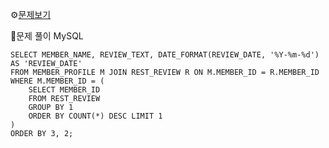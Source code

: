⚙[문제보기](https://school.programmers.co.kr/learn/courses/30/lessons/131124)



🔎문제 풀이
MySQL
```MySQL
SELECT MEMBER_NAME, REVIEW_TEXT, DATE_FORMAT(REVIEW_DATE, '%Y-%m-%d') AS 'REVIEW_DATE'
FROM MEMBER_PROFILE M JOIN REST_REVIEW R ON M.MEMBER_ID = R.MEMBER_ID
WHERE M.MEMBER_ID = (
    SELECT MEMBER_ID
    FROM REST_REVIEW
    GROUP BY 1
    ORDER BY COUNT(*) DESC LIMIT 1
)
ORDER BY 3, 2;
```